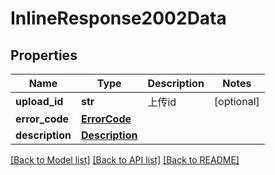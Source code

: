 # InlineResponse2002Data

## Properties
Name | Type | Description | Notes
------------ | ------------- | ------------- | -------------
**upload_id** | **str** | 上传id | [optional] 
**error_code** | [**ErrorCode**](ErrorCode.md) |  | 
**description** | [**Description**](Description.md) |  | 

[[Back to Model list]](../README.md#documentation-for-models) [[Back to API list]](../README.md#documentation-for-api-endpoints) [[Back to README]](../README.md)

